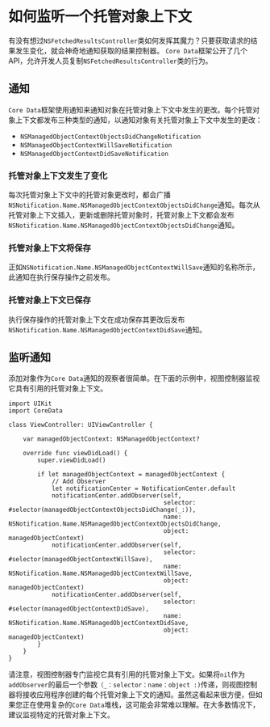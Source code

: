 # 如何监听一个托管对象上下文
   有没有想过`NSFetchedResultsController`类如何发挥其魔力？只要获取请求的结果发生变化，就会神奇地通知获取的结果控制器。 `Core Data`框架公开了几个API，允许开发人员复制`NSFetchedResultsController`类的行为。

## 通知
`Core Data`框架使用通知来通知对象在托管对象上下文中发生的更改。每个托管对象上下文都发布三种类型的通知，以通知对象有关托管对象上下文中发生的更改：

* `NSManagedObjectContextObjectsDidChangeNotification`
* `NSManagedObjectContextWillSaveNotification`
* `NSManagedObjectContextDidSaveNotification`

### 托管对象上下文发生了变化
每次托管对象上下文中的托管对象更改时，都会广播`NSNotification.Name.NSManagedObjectContextObjectsDidChange`通知。每次从托管对象上下文插入，更新或删除托管对象时，托管对象上下文都会发布`NSNotification.Name.NSManagedObjectContextObjectsDidChange`通知。

### 托管对象上下文将保存
正如`NSNotification.Name.NSManagedObjectContextWillSave`通知的名称所示，此通知在执行保存操作之前发布。

### 托管对象上下文已保存
执行保存操作的托管对象上下文在成功保存其更改后发布`NSNotification.Name.NSManagedObjectContextDidSave`通知。

## 监听通知
添加对象作为`Core Data`通知的观察者很简单。在下面的示例中，视图控制器监视它具有引用的托管对象上下文。
```
import UIKit
import CoreData

class ViewController: UIViewController {
    
    var managedObjectContext: NSManagedObjectContext?

    override func viewDidLoad() {
        super.viewDidLoad()
        
        if let managedObjectContext = managedObjectContext {
            // Add Observer
            let notificationCenter = NotificationCenter.default
            notificationCenter.addObserver(self,
                                           selector: #selector(managedObjectContextObjectsDidChange(_:)),
                                           name: NSNotification.Name.NSManagedObjectContextObjectsDidChange,
                                           object: managedObjectContext)
            notificationCenter.addObserver(self,
                                           selector: #selector(managedObjectContextWillSave),
                                           name: NSNotification.Name.NSManagedObjectContextWillSave,
                                           object: managedObjectContext)
            notificationCenter.addObserver(self,
                                           selector: #selector(managedObjectContextDidSave),
                                           name: NSNotification.Name.NSManagedObjectContextDidSave,
                                           object: managedObjectContext)
        }
    }
}
```

请注意，视图控制器专门监视它具有引用的托管对象上下文。如果将`nil`作为`addObserver`的最后一个参数`（_：selector：name：object :)`传递，则视图控制器将接收应用程序创建的每个托管对象上下文的通知。虽然这看起来很方便，但如果您正在使用复杂的`Core Data`堆栈，这可能会非常难以理解。在大多数情况下，建议监视特定的托管对象上下文。
